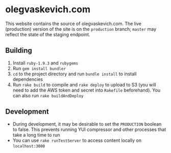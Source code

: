 olegvaskevich.com
=================

This website contains the source of olegvaskevich.com. The live (production) version of the site is on the `production` branch; `master` may reflect the state of the staging endpoint.

Building
--------
1. Install `ruby-1.9.3` and `rubygems`
1. Run `gem install bundler`
1. `cd` to the project directory and run `bundle install` to install dependencies
1. Run `rake build` to compile and `rake deploy` to upload to S3 (you will need to add the AWS token and secret into `Rakefile` beforehand). You can also run `rake buildAndDeploy`

Development
-----------
* During development, it may be desirable to set the `PRODUCTION` boolean to false. This prevents running YUI compressor and other processes that take a long time to run
* You can use `rake runTestServer` to access content locally on `localhost:3000`
